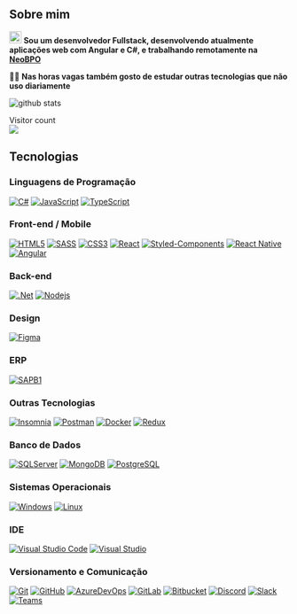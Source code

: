 ## Sobre mim

<img height="22" src="https://media-exp1.licdn.com/dms/image/C4D0BAQFBFefSf0lk3g/company-logo_200_200/0?e=2159024400&v=beta&t=uZ_YKxUbjelcPcqlJZHsgsHoNEOFJmULJuX0jDLUvAc"> <strong>Sou um desenvolvedor Fullstack, desenvolvendo atualmente aplicações web com Angular e C#, e trabalhando remotamente na [NeoBPO](https://neobpo.com.br/)</strong>

👨‍💻 <strong>Nas horas vagas também gosto de estudar outras tecnologias que não uso diariamente</strong>

![github stats](https://github-readme-stats.vercel.app/api?username=sYonashiro&show_icons=true)

<p> 
  Visitor count<br>
  <img src="https://profile-counter.glitch.me/sYonashiro/count.svg" />
</p>

## Tecnologias

### Linguagens de Programação
[![C#](https://img.shields.io/badge/-CSharp-239120?style=flat-square&logo=c-sharp)](https://github.com/sYonashiro/)
[![JavaScript](https://img.shields.io/badge/-JavaScript-black?style=flat-square&logo=javascript)](https://github.com/sYonashiro/)
[![TypeScript](https://img.shields.io/badge/-TypeScript-007ACC?style=flat-square&logo=typescript)](https://github.com/sYonashiro/)

### Front-end / Mobile
[![HTML5](https://img.shields.io/badge/-HTML5-E34F26?style=flat-square&logo=html5&logoColor=white)](https://github.com/sYonashiro/)
[![SASS](https://img.shields.io/badge/-SASS-CC6699?style=flat-square&logo=sass&logoColor=white)](https://github.com/sYonashiro/)
[![CSS3](https://img.shields.io/badge/-CSS3-1572B6?style=flat-square&logo=css3)](https://github.com/sYonashiro/)
[![React](https://img.shields.io/badge/-React-61DAFB?style=flat-square&logo=react&logoColor=black)](https://github.com/sYonashiro/)
[![Styled-Components](https://img.shields.io/badge/-Styled%20Components-DB7093?style=flat-square&logo=styled-components&logoColor=white)](https://github.com/sYonashiro/)
[![React Native](https://img.shields.io/badge/-React%20Native-black?style=flat-square&logo=react)](https://github.com/sYonashiro/)
[![Angular](https://img.shields.io/badge/-Angular-DD0031?style=flat-square&logo=angular)](https://github.com/sYonashiro/)

### Back-end
[![.Net](https://img.shields.io/badge/-.NET%20Core-5C2D91?style=flat-square&logo=.net)](https://github.com/sYonashiro/)
[![Nodejs](https://img.shields.io/badge/-Node.js-black?style=flat-square&logo=Node.js)](https://github.com/sYonashiro/)

### Design
[![Figma](https://img.shields.io/badge/-Figma-F24E1E?style=flat-square&logo=figma&logoColor=white)](https://github.com/sYonashiro/)

### ERP
[![SAPB1](https://img.shields.io/badge/-SAP%20Business%20One-f9bf00?style=flat-square&logo=sap&logoColor=white)](https://github.com/sYonashiro/)

### Outras Tecnologias

[![Insomnia](https://img.shields.io/badge/-Insomnia-5849BE?style=flat-square&logo=Insomnia)](https://github.com/sYonashiro/)
[![Postman](https://img.shields.io/badge/-Postman-FF6C37?style=flat-square&logo=postman&logoColor=white)](https://github.com/sYonashiro/)
[![Docker](https://img.shields.io/badge/-Docker-black?style=flat-square&logo=docker)](https://github.com/sYonashiro/)
[![Redux](https://img.shields.io/badge/-Redux-764ABC?style=flat-square&logo=redux)](https://github.com/sYonashiro/)

### Banco de Dados
[![SQLServer](https://img.shields.io/badge/-SQL%20Server-CC2927?style=flat-square&logo=microsoft-sql-server)](https://github.com/sYonashiro/)
[![MongoDB](https://img.shields.io/badge/-MongoDB-black?style=flat-square&logo=mongodb)](https://github.com/sYonashiro/)
[![PostgreSQL](https://img.shields.io/badge/-PostgreSQL-336791?style=flat-square&logo=postgresql)](https://github.com/sYonashiro/)

### Sistemas Operacionais
[![Windows](https://img.shields.io/badge/-Windows-0078D6?style=flat-square&logo=Windows)](https://github.com/sYonashiro/)
[![Linux](https://img.shields.io/badge/-Linux-FCC624?style=flat-square&logo=Linux&logoColor=black)](https://github.com/sYonashiro/)

### IDE
[![Visual Studio Code](https://img.shields.io/badge/-Visual%20Studio%20Code-007ACC?style=flat-square&logo=visual-studio-code&link=https://github.com/sYonashiro/)](https://github.com/sYonashiro/)
[![Visual Studio](https://img.shields.io/badge/-Visual%20Studio-5C2D91?style=flat-square&logo=visual-studio&link=https://github.com/sYonashiro/)](https://github.com/sYonashiro/)

### Versionamento e Comunicação
[![Git](https://img.shields.io/badge/-Git-black?style=flat-square&logo=git)](https://github.com/sYonashiro/)
[![GitHub](https://img.shields.io/badge/-GitHub-181717?style=flat-square&logo=github)](https://github.com/sYonashiro/)
[![AzureDevOps](https://img.shields.io/badge/-Azure%20DevOps-0078D7?style=flat-square&logo=azure-devops)](https://github.com/sYonashiro/)
[![GitLab](https://img.shields.io/badge/-GitLab-FCA121?style=flat-square&logo=gitlab)](https://github.com/sYonashiro/)
[![Bitbucket](https://img.shields.io/badge/-Bitbucket-0052CC?style=flat-square&logo=bitbucket)](https://github.com/sYonashiro/)
[![Discord](https://img.shields.io/badge/-Discord-000000?style=flat-square&logo=Discord)](https://github.com/sYonashiro/)
[![Slack](https://img.shields.io/badge/-Slack-4A154B?style=flat-square&logo=Slack)](https://github.com/sYonashiro/)
[![Teams](https://img.shields.io/badge/-Microsoft%20Teams-6264A7?style=flat-square&logo=microsoft-teams&logoColor=white)](https://github.com/sYonashiro/)
